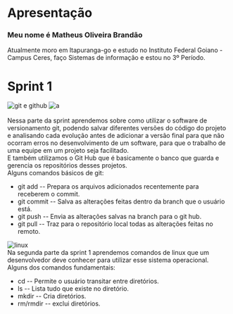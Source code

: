 # Apresentação
### Meu nome é Matheus Oliveira Brandão
Atualmente moro em Itapuranga-go e estudo no Instituto Federal Goiano -  Campus Ceres, faço Sistemas de informação e estou no 3º Período.
<br>

# Sprint 1  
![git e github](https://miro.medium.com/v2/resize:fit:256/0*xzfXdWrkrbDw7cIZ.png) ![a](https://icon-library.com/images/github-icon-png/github-icon-png-29.jpg)
<br>
<br>
Nessa parte da sprint aprendemos sobre como utilizar o software de versionamento git, podendo salvar diferentes versões do código do projeto e analisando cada evolução antes de adicionar a versão final para que não ocorram erros no desenvolvimento de um software, para que o trabalho de uma equipe em um projeto seja facilitado.<br>
E também utilizamos o Git Hub que é basicamente o banco que guarda e gerencia os repositórios desses projetos.
<br>
Alguns comandos básicos de git:
* git add -- Prepara os arquivos adicionados recentemente para receberem o commit.
* git commit -- Salva as alterações feitas dentro da branch que o usuário está.
* git push -- Envia as alterações salvas na branch para o git hub.
* git pull -- Traz para o repositório local todas as alterações feitas no remoto.

![linux](https://deltaengine.net/Icons/Platforms/Linux.png?width=224&height=224&scale=both)
<br>
Na segunda parte da sprint 1 aprendemos comandos de linux que um desenvolvedor deve conhecer para utilizar esse sistema operacional.
<br>
Alguns dos comandos fundamentais:
* cd -- Permite o usuário transitar entre diretórios.
* ls -- Lista tudo que existe no diretório.
* mkdir -- Cria diretórios.
* rm/rmdir -- exclui diretórios.

            


